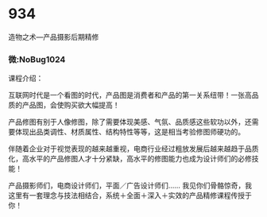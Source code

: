 # 934
造物之术—产品摄影后期精修
### 微:NoBug1024 


课程介绍：

互联网时代是一个看图的时代，产品图是消费者和产品的第一关系纽带！一张高品质的产品图，会使购买欲大幅提高！

产品修图有别于人像修图，除了需要体现美感、气氛、品质感这些软功以外，还需要体现出品类调性、材质属性、结构特性等等，这是相当考验修图师硬功的。

伴随着企业对于视觉表现的越来越重视，电商行业经过粗放发展后越来越趋于品质化，高水平的产品修图人才十分紧缺，高水平的修图能力也成为设计师们的必修技能！

产品摄影师们，电商设计师们，平面／广告设计师们…… 我见你们骨骼惊奇，我这里有一套理念与技法相结合，系统＋全面＋深入＋实效的产品精修课程传授于你！
